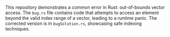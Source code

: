 This repository demonstrates a common error in Rust: out-of-bounds vector access. The `bug.rs` file contains code that attempts to access an element beyond the valid index range of a vector, leading to a runtime panic. The corrected version is in `bugSolution.rs`, showcasing safe indexing techniques.